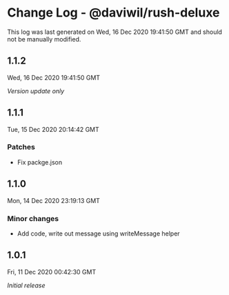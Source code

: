 # Change Log - @daviwil/rush-deluxe

This log was last generated on Wed, 16 Dec 2020 19:41:50 GMT and should not be manually modified.

## 1.1.2
Wed, 16 Dec 2020 19:41:50 GMT

_Version update only_

## 1.1.1
Tue, 15 Dec 2020 20:14:42 GMT

### Patches

- Fix packge.json

## 1.1.0
Mon, 14 Dec 2020 23:19:13 GMT

### Minor changes

- Add code, write out message using writeMessage helper

## 1.0.1
Fri, 11 Dec 2020 00:42:30 GMT

_Initial release_

